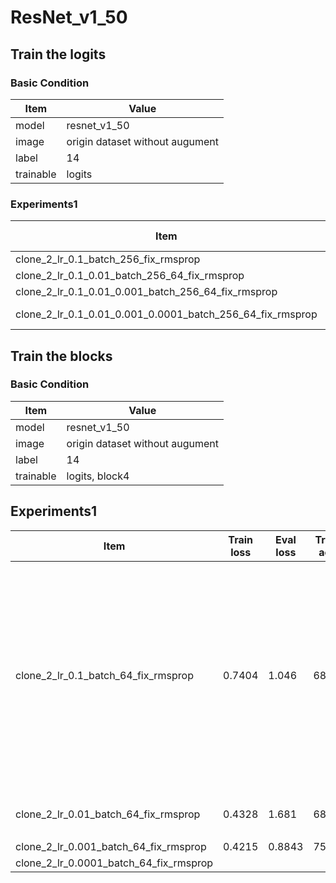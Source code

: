 # ResNet_v1_50
## Train the logits
### Basic Condition
Item | Value
-----|------
model | resnet_v1_50
image | origin dataset without augument
label | 14
trainable | logits

### Experiments1
Item | Train loss |Eval loss |Train acc |Eval acc
-----|------------|----------|----------|--------
clone_2_lr_0.1_batch_256_fix_rmsprop|1.880|1.650|48.62|53.65
clone_2_lr_0.1_0.01_batch_256_64_fix_rmsprop| | | | |
clone_2_lr_0.1_0.01_0.001_batch_256_64_fix_rmsprop|0.08|1.261|95.35|**69.94**
clone_2_lr_0.1_0.01_0.001_0.0001_batch_256_64_fix_rmsprop|clone_2_lr_0.1_0.01_0.001_batch_256_64_fix_rmsprop/model.ckpt-2456|

## Train the blocks
### Basic Condition
Item | Value
-----|------
model | resnet_v1_50
image | origin dataset without augument
label | 14
trainable | logits, block4
## Experiments1
Item | Train loss |Eval loss |Train acc |Eval acc| Best model| 备注
-----|------------|----------|----------|--------|------------|-----
clone_2_lr_0.1_batch_64_fix_rmsprop|0.7404|1.046|68.03|64.52|3584|准确率可以比前面的实验都提升得快，但2个测试后，就过拟合
clone_2_lr_0.01_batch_64_fix_rmsprop|0.4328|1.681|68.50|62.45|3407|严重过拟合
clone_2_lr_0.001_batch_64_fix_rmsprop|0.4215|0.8843|75.42|66.65|14.35k|
clone_2_lr_0.0001_batch_64_fix_rmsprop|
